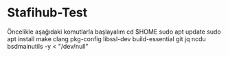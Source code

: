 # Stafihub-Test

Öncelikle aşağıdaki komutlarla başlayalım
cd $HOME
sudo apt update
sudo apt install make clang pkg-config libssl-dev build-essential git jq ncdu bsdmainutils -y < "/dev/null"
